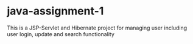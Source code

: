 # java-assignment-1
This is a JSP-Servlet and Hibernate project for managing user including user login, update and search functionality
